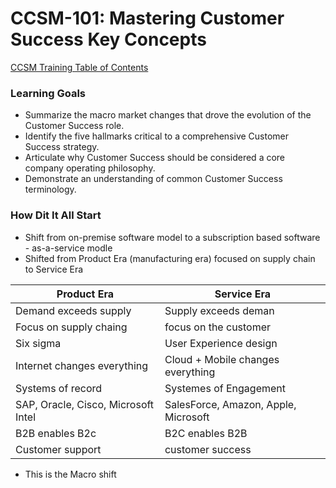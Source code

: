 # CCSM-101: Mastering Customer Success Key Concepts

[CCSM Training Table of Contents](https://github.com/pslucas0212/CCSM-Training/)

### Learning Goals
- Summarize the macro market changes that drove the evolution of the Customer Success role.
- Identify the five hallmarks critical to a comprehensive Customer Success strategy.
- Articulate why Customer Success should be considered a core company operating philosophy.
- Demonstrate an understanding of common Customer Success terminology.

### How Dit It All Start
- Shift from on-premise software model to a subscription based software - as-a-service modle
- Shifted from Product Era (manufacturing era) focused on supply chain to Service Era

Product Era | Service Era
------------|-------------
Demand exceeds supply | Supply exceeds deman
Focus on supply chaing | focus on the customer
Six sigma | User Experience design
Internet changes everything | Cloud + Mobile changes everything
Systems of record | Systemes of Engagement
SAP, Oracle, Cisco, Microsoft Intel | SalesForce, Amazon, Apple, Microsoft
B2B enables B2c | B2C enables B2B
Customer support | customer success

- This is the Macro shift
